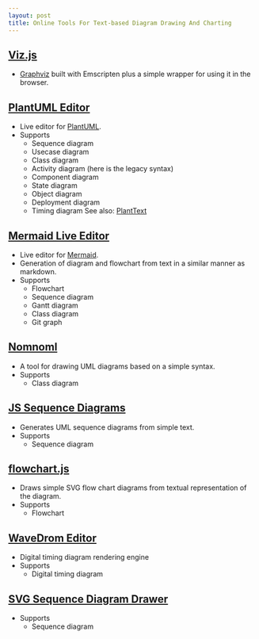 ```yaml
---
layout: post
title: Online Tools For Text-based Diagram Drawing And Charting
---
```


## [Viz.js](http://viz-js.com/)
  * [Graphviz](http://www.graphviz.org/) built with Emscripten plus a simple wrapper for using it in the browser.

## [PlantUML Editor](http://www.plantuml.com/plantuml/)
  * Live editor for [PlantUML](http://plantuml.com/).
  * Supports
    * Sequence diagram
    * Usecase diagram
    * Class diagram
    * Activity diagram (here is the legacy syntax)
    * Component diagram
    * State diagram
    * Object diagram
    * Deployment diagram
    * Timing diagram
See also: [PlantText](https://www.planttext.com/)

## [Mermaid Live Editor](https://mermaidjs.github.io/mermaid-live-editor/)
  * Live editor for [Mermaid](https://github.com/knsv/mermaid).
  * Generation of diagram and flowchart from text in a similar manner as markdown.
  * Supports
    * Flowchart
    * Sequence diagram
    * Gantt diagram
    * Class diagram
    * Git graph
    
## [Nomnoml](http://www.nomnoml.com/)
  * A tool for drawing UML diagrams based on a simple syntax.
  * Supports
    * Class diagram

## [JS Sequence Diagrams](https://bramp.github.io/js-sequence-diagrams/)
  * Generates UML sequence diagrams from simple text.
  * Supports
    * Sequence diagram

## [flowchart.js](http://flowchart.js.org/)
  * Draws simple SVG flow chart diagrams from textual representation of the diagram.
  * Supports
    * Flowchart

## [WaveDrom Editor](https://wavedrom.com/editor.html)
  * Digital timing diagram rendering engine
  * Supports
    * Digital timing diagram

## [SVG Sequence Diagram Drawer](http://sullerandras.github.com/SVG-Sequence-Diagram/)
  * Supports
    * Sequence diagram

